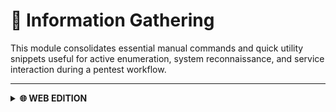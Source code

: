 # 🔎 Information Gathering

This module consolidates essential manual commands and quick utility snippets useful for active enumeration, system reconnaissance, and service interaction during a pentest workflow.

---

<details>
  <summary><strong>🌐 WEB EDITION</strong></summary>

  This section offers a curated set of manual commands and quick utilities specifically designed for web-focused reconnaissance. It supports both passive techniques and active methods. These techniques help build a rich contextual map of the target, revealing domains, subdomains, technologies, directories, and potential attack surfaces.

  ---

  <details>
    <summary><strong>🌍 WHOIS</strong></summary>

  Command
  ```bash
  whois <DOMAIN>
  ```
  
  </details>

  ---

  <details>
    <summary><strong>🖧 DNS</strong></summary>

  Default A record lookup
  ```bash
  dig <DOMAIN>
  ```

  Just IPs
  ```bash
  dig +short <DOMAIN>
  ```

  Mail Servers
  ```bash
  dig <DOMAIN> MX
  ```

  Reverse Lookup to find the associated host name.
  ```bash
  dig -x <IP>
  ```

  </details>

  ---

  <details>
    <summary><strong>🔗 Subdomains</strong></summary>

  **gobuster**
  ```bash
  gobuster dns \
  -d <DOMAIN> \
  -w /usr/share/seclists/Discovery/DNS/subdomains-top1million-5000.txt \
  -t 100 \
  --timeout 5s \
  -i \
  -o gobuster-dns.txt
  ```

  **FFUF**
  ```bash
  ffuf -w /usr/share/seclists/Discovery/DNS/subdomains-top1million-5000.txt:FUZZ \
   -u http://FUZZ.<DOMAIN>/ \
   -t 50 \
   -timeout 10 \
   -mc all \
   -ac \
   -o ffuf-dns-vhost.json \
   -of json
  ```

  **dnsenum**
  ```bash
  dnsenum \
  --threads 20 \
  --timeout 5 \
  --noreverse \
  --file /usr/share/seclists/Discovery/DNS/subdomains-top1million-5000.txt \
  --subfile valid-subdomains.txt \
  -o domain-dnsenum.xml \
  <DOMAIN>
  ```

  </details>

  ---

  <details>
    <summary><strong>↔️ DNS Zone Transfers</strong></summary>

  Command
  ```bash
  dig axfr <DOMAIN> @<IP>
  ```
  
  </details>

  ---

  <details>
    <summary><strong>🗄️ VHOSTS</strong></summary>

  Command
  ```bash
  sudo gobuster vhost -u <DOMAIN> -w /usr/share/seclists/Discovery/DNS/subdomains-top1million-110000.txt -t 50 --append-domain

  ```
  
  </details>

  ---

  <details>
    <summary><strong>🌀 Fingerprinting</strong></summary>

  **Wafw00f**

  Install
  ```bash
  pip3 install git+https://github.com/EnableSecurity/wafw00f
  ```

  Use
  ```bash
  wafw00f <DOMAIN>
  ```

  **Nikto**

  Install
  ```bash
  sudo apt update && sudo apt install -y perl
  git clone https://github.com/sullo/nikto
  cd nikto/program
  chmod +x ./nikto.pl
  ```

  Use
  ```bash
  nikto -h <DOMAIN> -Tuning b
  ```

  </details>

  ---

  <details>
    <summary><strong>🕷️ Crawling / Spidering</strong></summary>

  **Scrapy**

  Install
  ```bash
  pip3 install scrapy
  ```

  Use
  ```bash
wget -O ReconSpider.zip https://academy.hackthebox.com/storage/modules/144/ReconSpider.v1.2.zip
  unzip ReconSpider.zip
  python3 ReconSpider.py <DOMAIN>
  cat results.json
  ```

</details>

 ---

  <details>
    <summary><strong>🏁 FinalRecon</strong></summary>

  Install
  ```bash
  git clone https://github.com/thewhiteh4t/FinalRecon.git
  cd FinalRecon
  pip3 install -r requirements.txt
  chmod +x ./finalrecon.py
  ./finalrecon.py --help
  ```

  Use
  ```bash
  ./finalrecon.py --full --url <DOMAIN>
  ```
  
  </details>

  ---
